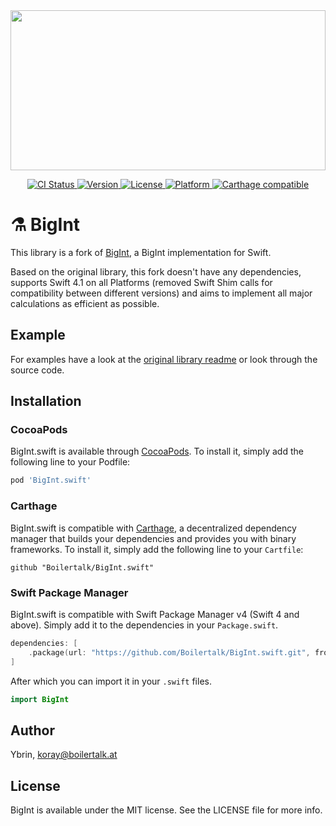<a href="https://github.com/Boilertalk/BigInt.swift">
  <img src="https://storage.googleapis.com/boilertalk/logo.svg" width="100%" height="256">
</a>

<p align="center">
  <a href="https://travis-ci.org/Boilertalk/BigInt.swift">
    <img src="http://img.shields.io/travis/Boilertalk/BigInt.swift.svg?style=flat" alt="CI Status">
  </a>
  <a href="http://cocoapods.org/pods/BigInt.swift">
    <img src="https://img.shields.io/cocoapods/v/BigInt.swift.svg?style=flat" alt="Version">
  </a>
  <a href="http://cocoapods.org/pods/BigInt.swift">
    <img src="https://img.shields.io/cocoapods/l/BigInt.swift.svg?style=flat" alt="License">
  </a>
  <a href="http://cocoapods.org/pods/BigInt.swift">
    <img src="https://img.shields.io/cocoapods/p/BigInt.swift.svg?style=flat" alt="Platform">
  </a>
  <a href="https://github.com/Carthage/Carthage">
    <img src="https://img.shields.io/badge/Carthage-compatible-4BC51D.svg?style=flat" alt="Carthage compatible">
  </a>
</p>

# :alembic: BigInt

This library is a fork of [BigInt](https://github.com/attaswift/BigInt), a BigInt implementation for Swift.

Based on the original library, this fork doesn't have any dependencies, supports Swift 4.1 on all Platforms
(removed Swift Shim calls for compatibility between different versions) and aims to implement all major
calculations as efficient as possible.

## Example

For examples have a look at the [original library readme](https://github.com/attaswift/BigInt) or look
through the source code.

## Installation

### CocoaPods

BigInt.swift is available through [CocoaPods](http://cocoapods.org). To install
it, simply add the following line to your Podfile:

```ruby
pod 'BigInt.swift'
```

### Carthage

BigInt.swift is compatible with [Carthage](https://github.com/Carthage/Carthage), a decentralized dependency manager that builds your dependencies and provides you with binary frameworks. To install it, simply add the following line to your `Cartfile`:

```
github "Boilertalk/BigInt.swift"
```

### Swift Package Manager

BigInt.swift is compatible with Swift Package Manager v4 (Swift 4 and above). Simply add it to the dependencies in your `Package.swift`.

```Swift
dependencies: [
    .package(url: "https://github.com/Boilertalk/BigInt.swift.git", from: "1.0.0")
]
```

After which you can import it in your `.swift` files.

```Swift
import BigInt
```

## Author

Ybrin, koray@boilertalk.at

## License

BigInt is available under the MIT license. See the LICENSE file for more info.
